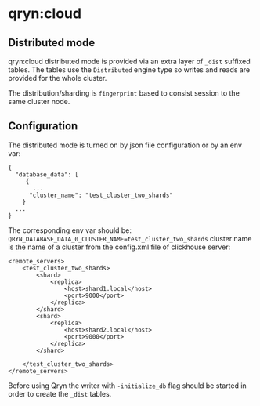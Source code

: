 # qryn:cloud
## Distributed mode
qryn:cloud distributed mode is provided via an extra layer of `_dist` suffixed tables. 
The tables use the `Distributed` engine type so writes and reads are provided for the whole cluster.

The distribution/sharding is `fingerprint` based to consist session to the same cluster node.

## Configuration

The distributed mode is turned on by json file configuration or by an env var:
```
{
  "database_data": [
     {
       ...
      "cluster_name": "test_cluster_two_shards"
    }
  ...
}
```

The corresponding env var should be: `QRYN_DATABASE_DATA_0_CLUSTER_NAME=test_cluster_two_shards`
cluster name is the name of a cluster from the config.xml file of clickhouse server:
```
<remote_servers>
    <test_cluster_two_shards>
        <shard>
            <replica>
                <host>shard1.local</host>
                <port>9000</port>
            </replica>
        </shard>
        <shard>
            <replica>
                <host>shard2.local</host>
                <port>9000</port>
            </replica>
        </shard>

    </test_cluster_two_shards>
</remote_servers>
```

Before using Qryn the writer with `-initialize_db` flag should be started in order to create the `_dist` tables.
